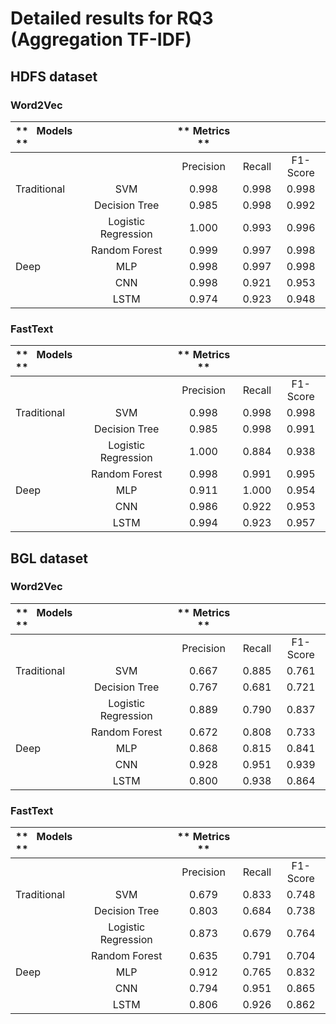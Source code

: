 # Detailed results for RQ3 (Aggregation TF-IDF)

## HDFS dataset

### Word2Vec

| **   Models                              **  |                     | ** Metrics                       ** |        |          |
| :------------------------------------------- | :-----------------: | :---------------------------------: | :----: | :------: |
|                                              |                     | Precision                           | Recall | F1-Score |
| Traditional                                  | SVM                 | 0\.998                              | 0\.998 | 0\.998   |
|                                              | Decision Tree       | 0\.985                              | 0\.998 | 0\.992   |
|                                              | Logistic Regression | 1\.000                              | 0\.993 | 0\.996   |
|                                              | Random Forest       | 0\.999                              | 0\.997 | 0\.998   |
| Deep                                         | MLP                 | 0\.998                              | 0\.997 | 0\.998   |
|                                              | CNN                 | 0\.998                              | 0\.921 | 0\.953   |
|                                              | LSTM                | 0\.974                              | 0\.923 | 0\.948   |

### FastText

| **   Models                              **  |                     | ** Metrics                       ** |        |          |
| :------------------------------------------- | :-----------------: | :---------------------------------: | :----: | :------: |
|                                              |                     | Precision                           | Recall | F1-Score |
| Traditional                                  | SVM                 | 0\.998                              | 0\.998 | 0\.998   |
|                                              | Decision Tree       | 0\.985                              | 0\.998 | 0\.991   |
|                                              | Logistic Regression | 1\.000                              | 0\.884 | 0\.938   |
|                                              | Random Forest       | 0\.998                              | 0\.991 | 0\.995   |
| Deep                                         | MLP                 | 0\.911                              | 1\.000 | 0\.954   |
|                                              | CNN                 | 0\.986                              | 0\.922 | 0\.953   |
|                                              | LSTM                | 0\.994                              | 0\.923 | 0\.957   |

## BGL dataset

### Word2Vec

| **   Models                              **  |                     | ** Metrics                       ** |        |          |
| :------------------------------------------- | :-----------------: | :---------------------------------: | :----: | :------: |
|                                              |                     | Precision                           | Recall | F1-Score |
| Traditional                                  | SVM                 | 0\.667                              | 0\.885 | 0\.761   |
|                                              | Decision Tree       | 0\.767                              | 0\.681 | 0\.721   |
|                                              | Logistic Regression | 0\.889                              | 0\.790 | 0\.837   |
|                                              | Random Forest       | 0\.672                              | 0\.808 | 0\.733   |
| Deep                                         | MLP                 | 0\.868                              | 0\.815 | 0\.841   |
|                                              | CNN                 | 0\.928                              | 0\.951 | 0\.939   |
|                                              | LSTM                | 0\.800                              | 0\.938 | 0\.864   |

### FastText

| **   Models                              **  |                     | ** Metrics                       ** |        |          |
| :------------------------------------------- | :-----------------: | :---------------------------------: | :----: | :------: |
|                                              |                     | Precision                           | Recall | F1-Score |
| Traditional                                  | SVM                 | 0\.679                              | 0\.833 | 0\.748   |
|                                              | Decision Tree       | 0\.803                              | 0\.684 | 0\.738   |
|                                              | Logistic Regression | 0\.873                              | 0\.679 | 0\.764   |
|                                              | Random Forest       | 0\.635                              | 0\.791 | 0\.704   |
| Deep                                         | MLP                 | 0\.912                              | 0\.765 | 0\.832   |
|                                              | CNN                 | 0\.794                              | 0\.951 | 0\.865   |
|                                              | LSTM                | 0\.806                              | 0\.926 | 0\.862   |
